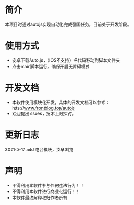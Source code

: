 

# 简介

本项目时通过autojs实现自动化完成强国任务，目前处于开发阶段。

# 使用方式

- 安卓下载Auto.js，（IOS不支持）把代码移动到脚本文件夹
- 点击main脚本运行，确保开启无障碍模式

# 开发文档

- 本软件使用模块化开发，具体的开发文档可以参考：htts://www.frontblog.top/autojs
- 欢迎提出Issues，技术上的探讨。

# 更新日志

2021-5-17   add    电台模块，文章浏览

# 声明

- 不得利用本软件参与任何违法行为！！
- 不得利用本软件进行商业化运行！！
- 本软件最终解释权归作者所有